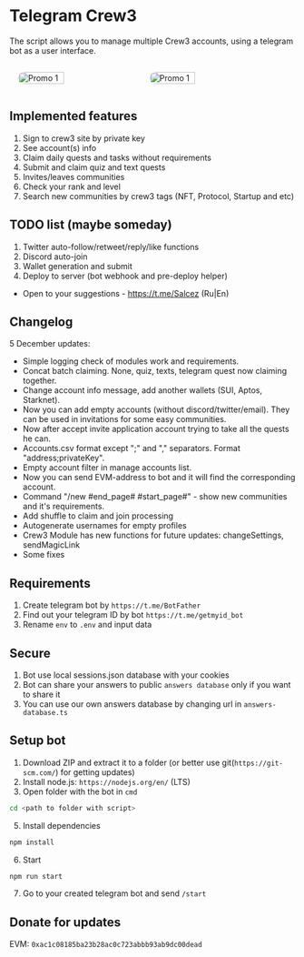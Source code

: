 # Telegram Crew3

The script allows you to manage multiple Crew3 accounts, using a telegram bot as a user interface.

<div style="display:flex">
  <img src="promo1.png" width="40%" style="max-height: 350px; border-radius: 15px; margin: 15px" alt="Promo 1" />
  <img src="promo2.png" width="40%" style="max-height: 350px; border-radius: 15px; margin: 15px" alt="Promo 1" />
</div>

## Implemented features

1. Sign to crew3 site by private key
2. See account(s) info
3. Claim daily quests and tasks without requirements
4. Submit and claim quiz and text quests
5. Invites/leaves communities
6. Check your rank and level
7. Search new communities by crew3 tags (NFT, Protocol, Startup and etc)

## TODO list (maybe someday)

1. Twitter auto-follow/retweet/reply/like functions
2. Discord auto-join
3. Wallet generation and submit
4. Deploy to server (bot webhook and pre-deploy helper)

- Open to your suggestions - https://t.me/Salcez (Ru|En)

## Changelog

5 December updates:

- Simple logging check of modules work and requirements.
- Concat batch claiming. None, quiz, texts, telegram quest now claiming together.
- Change account info message, add another wallets (SUI, Aptos, Starknet).
- Now you can add empty accounts (without discord/twitter/email). They can be used in invitations for some easy communities.
- Now after accept invite application account trying to take all the quests he can.
- Accounts.csv format except ";" and "," separators. Format "address;privateKey".
- Empty account filter in manage accounts list.
- Now you can send EVM-address to bot and it will find the corresponding account.
- Command "/new #end_page# #start_page#" - show new communities and it's requirements.
- Add shuffle to claim and join processing
- Autogenerate usernames for empty profiles
- Crew3 Module has new functions for future updates: changeSettings, sendMagicLink
- Some fixes

## Requirements

1. Create telegram bot by `https://t.me/BotFather`
2. Find out your telegram ID by bot `https://t.me/getmyid_bot`
3. Rename `env` to `.env` and input data

## Secure

1. Bot use local sessions.json database with your cookies
2. Bot can share your answers to public `answers database` only if you want to share it
3. You can use our own answers database by changing url in `answers-database.ts`

## Setup bot

1. Download ZIP and extract it to a folder (or better use git(`https://git-scm.com/`) for getting updates)
2. Install node.js: `https://nodejs.org/en/` (LTS)
3. Open folder with the bot in `cmd`

```bash
cd <path to folder with script>
```

5. Install dependencies

```bash
npm install
```

6. Start

```bash
npm run start
```

7. Go to your created telegram bot and send `/start`

## Donate for updates

EVM: `0xac1c08185ba23b28ac0c723abbb93ab9dc00dead`
